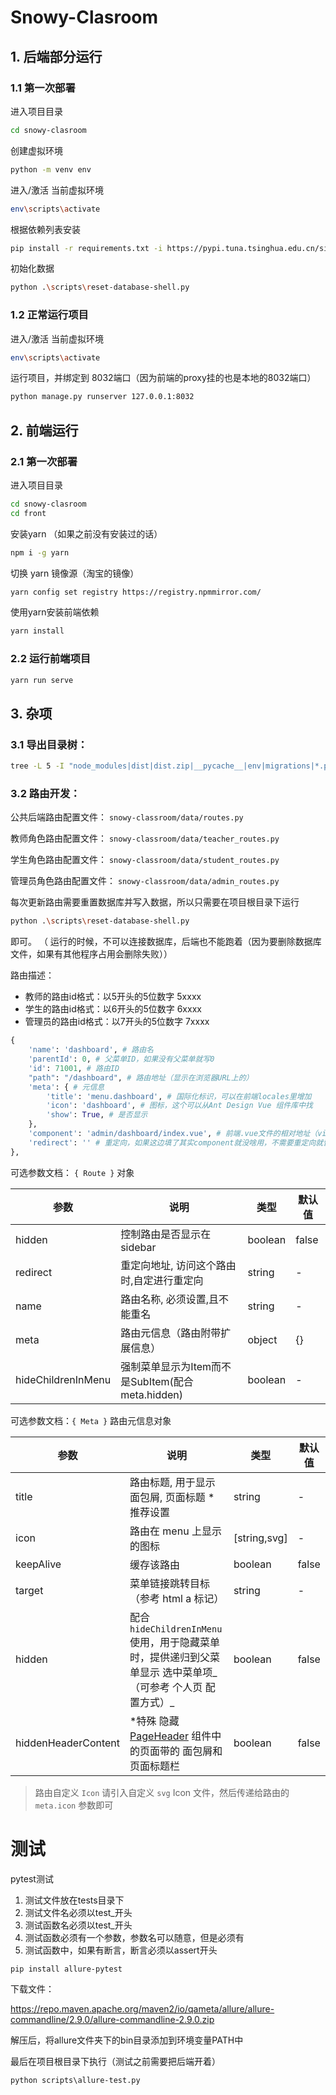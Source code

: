 # Snowy-Clasroom


## 1. 后端部分运行

### 1.1 第一次部署
进入项目目录 
```bash
cd snowy-clasroom
```


创建虚拟环境
```bash
python -m venv env
```

进入/激活 当前虚拟环境
```bash
env\scripts\activate
```


根据依赖列表安装
```bash
pip install -r requirements.txt -i https://pypi.tuna.tsinghua.edu.cn/simple
```

初始化数据

```bash
python .\scripts\reset-database-shell.py
```


### 1.2 正常运行项目

进入/激活 当前虚拟环境
```bash
env\scripts\activate
```

运行项目，并绑定到 8032端口（因为前端的proxy挂的也是本地的8032端口）
```bash
python manage.py runserver 127.0.0.1:8032
```


## 2. 前端运行

### 2.1 第一次部署
进入项目目录 
```bash
cd snowy-clasroom
cd front
```

安装yarn （如果之前没有安装过的话）
```bash
npm i -g yarn
```

切换 yarn 镜像源（淘宝的镜像）
```bash
yarn config set registry https://registry.npmmirror.com/
```

使用yarn安装前端依赖
```bash
yarn install
```
### 2.2 运行前端项目

```bash
yarn run serve
```

## 3. 杂项


### 3.1 导出目录树：
```bash
tree -L 5 -I "node_modules|dist|dist.zip|__pycache__|env|migrations|*.py|*.md" >tree.txt
```

### 3.2 路由开发：

公共后端路由配置文件： `snowy-classroom/data/routes.py`

教师角色路由配置文件： `snowy-classroom/data/teacher_routes.py`

学生角色路由配置文件： `snowy-classroom/data/student_routes.py`

管理员角色路由配置文件： `snowy-classroom/data/admin_routes.py`

每次更新路由需要重置数据库并写入数据，所以只需要在项目根目录下运行

```bash
python .\scripts\reset-database-shell.py
```

即可。 （ 运行的时候，不可以连接数据库，后端也不能跑着（因为要删除数据库文件，如果有其他程序占用会删除失败））


路由描述：

- 教师的路由id格式：以5开头的5位数字 5xxxx
- 学生的路由id格式：以6开头的5位数字 6xxxx
- 管理员的路由id格式：以7开头的5位数字 7xxxx
```python
{
    'name': 'dashboard', # 路由名
    'parentId': 0, # 父菜单ID，如果没有父菜单就写0
    'id': 71001, # 路由ID
    "path": "/dashboard", # 路由地址（显示在浏览器URL上的）
    'meta': { # 元信息
        'title': 'menu.dashboard', # 国际化标识，可以在前端locales里增加
        'icon': 'dashboard', # 图标，这个可以从Ant Design Vue 组件库中找
        'show': True, # 是否显示
    },
    'component': 'admin/dashboard/index.vue', # 前端.vue文件的相对地址（views为根目录，最前面不用写/）
    'redirect': '' # 重定向，如果这边填了其实component就没啥用，不需要重定向就留空字符串即可
},

```

可选参数文档：
`{ Route }` 对象

| 参数     | 说明                                      | 类型    | 默认值 |
| -------- | ----------------------------------------- | ------- | ------ |
| hidden   | 控制路由是否显示在 sidebar                | boolean | false |
| redirect | 重定向地址, 访问这个路由时,自定进行重定向 | string  | -      |
| name     | 路由名称, 必须设置,且不能重名           | string  | -      |
| meta     | 路由元信息（路由附带扩展信息）            | object  | {}     |
| hideChildrenInMenu | 强制菜单显示为Item而不是SubItem(配合 meta.hidden) | boolean  | -   |


可选参数文档：`{ Meta }` 路由元信息对象

| 参数                | 说明                                                         | 类型    | 默认值 |
| ------------------- | ------------------------------------------------------------ | ------- | ------ |
| title               | 路由标题, 用于显示面包屑, 页面标题 *推荐设置                 | string  | -      |
| icon                | 路由在 menu 上显示的图标                                     | [string,svg]  | -      |
| keepAlive           | 缓存该路由                                                   | boolean | false  |
| target              | 菜单链接跳转目标（参考 html a 标记）                          | string | -  |
| hidden              | 配合`hideChildrenInMenu`使用，用于隐藏菜单时，提供递归到父菜单显示 选中菜单项_（可参考 个人页 配置方式）_ | boolean | false  |
| hiddenHeaderContent | *特殊 隐藏 [PageHeader](https://github.com/vueComponent/ant-design-vue-pro/blob/master/src/components/PageHeader/PageHeader.vue#L6) 组件中的页面带的 面包屑和页面标题栏 | boolean | false  |

> 路由自定义 `Icon` 请引入自定义 `svg` Icon 文件，然后传递给路由的 `meta.icon` 参数即可


# 测试
pytest测试

1. 测试文件放在tests目录下
2. 测试文件名必须以test_开头
3. 测试函数名必须以test_开头
4. 测试函数必须有一个参数，参数名可以随意，但是必须有
5. 测试函数中，如果有断言，断言必须以assert开头

```
pip install allure-pytest
```

下载文件：

https://repo.maven.apache.org/maven2/io/qameta/allure/allure-commandline/2.9.0/allure-commandline-2.9.0.zip

解压后，将allure文件夹下的bin目录添加到环境变量PATH中

最后在项目根目录下执行（测试之前需要把后端开着）

```
python scripts\allure-test.py
```